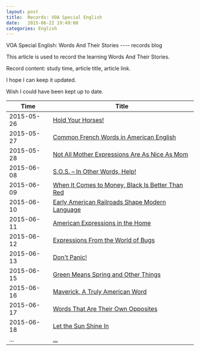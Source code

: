 ```yaml
---
layout: post
title:  Records: VOA Special English
date:   2015-06-22 19:49:00
categories: English
---
```


VOA Special English: Words And Their Stories ---- records blog

This article is used to record the learning Words And Their Stories. 

Record content: study time, article title, article link.

I hope I can keep it updated.

Wish I could have been kept up to date.


Time         | Title           
-------------|-----------
2015-05-26   | [Hold Your Horses!](http://www.51voa.com/VOA_Special_English/words-and-their-stories-hold-your-horses-idioms-expressions-63048.html)       
2015-05-27   | [Common French Words in American English](http://www.51voa.com/VOA_Special_English/french-words-in-american-english-62935.html)         
2015-05-28   | [Not All Mother Expressions Are As Nice As Mom](http://www.51voa.com/VOA_Special_English/mothers-day-expressions-62777.html)         
2015-06-08   | [S.O.S. – In Other Words, Help!](http://www.51voa.com/VOA_Special_English/sos-international-call-for-help-morse-code-telegraph-operator-backronym-62687.html)
2015-06-09   | [When It Comes to Money, Black Is Better Than Red](http://www.51voa.com/VOA_Special_English/when-it-comes-to-money-black-is-better-than-red-62593.html)
2015-06-10   | [Early American Railroads Shape Modern Language](http://www.51voa.com/VOA_Special_English/early-american-railroads-shape-modern-language-62489.html)
2015-06-11   | [American Expressions in the Home](http://www.51voa.com/VOA_Special_English/american-expressions-in-the-home-62372.html)
2015-06-12   | [Expressions From the World of Bugs](http://www.51voa.com/VOA_Special_English/expressions-from-the-world-of-bugs-62261.html)
2015-06-13   | [Don't Panic!](http://www.51voa.com/VOA_Special_English/dont-panic-62170.html)
2015-06-15   | [Green Means Spring and Other Things](http://www.51voa.com/VOA_Special_English/words-and-their-stories-green-idioim-expressions-garden-jealousy-62061.html)
2015-06-16   | [Maverick, A Truly American Word](http://www.51voa.com/VOA_Special_English/maverick-words-and-their-stories-63278.html)
2015-06-17   | [Words That Are Their Own Opposites](http://www.51voa.com/VOA_Special_English/words-that-are-opposites-63174.html)
2015-06-18   | [Let the Sun Shine In](http://www.51voa.com/VOA_Special_English/words-and-their-stories-sunshine-63411.html)
...   | [...](...)

